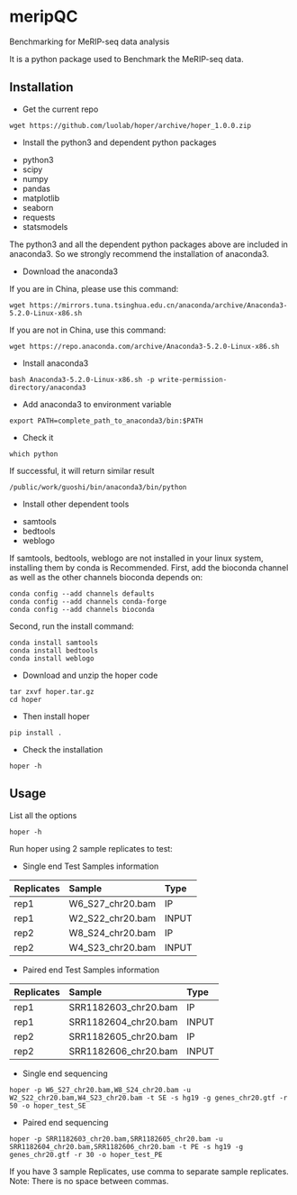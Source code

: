 # meripQC
Benchmarking for MeRIP-seq data analysis

<p align="justify">It is a python package used to Benchmark the MeRIP-seq data.</p>

Installation
------------

* Get the current repo
```
wget https://github.com/luolab/hoper/archive/hoper_1.0.0.zip
```

* Install the python3 and dependent python packages
- python3
- scipy
- numpy
- pandas
- matplotlib
- seaborn
- requests
- statsmodels

The python3 and all the dependent python packages above are included in anaconda3. So 
we strongly recommend the installation of anaconda3.



* Download the anaconda3

If you are in China, please use this command:

```
wget https://mirrors.tuna.tsinghua.edu.cn/anaconda/archive/Anaconda3-5.2.0-Linux-x86.sh
```

If you are not in China, use this command:

```
wget https://repo.anaconda.com/archive/Anaconda3-5.2.0-Linux-x86.sh
```


* Install anaconda3

```
bash Anaconda3-5.2.0-Linux-x86.sh -p write-permission-directory/anaconda3
```

* Add anaconda3 to environment variable

```
export PATH=complete_path_to_anaconda3/bin:$PATH
```

* Check it

```
which python
```
If successful, it will return similar result
```
/public/work/guoshi/bin/anaconda3/bin/python
```
* Install other dependent tools
- samtools
- bedtools
- weblogo

If samtools, bedtools, weblogo are not installed in your linux system, installing them by conda is Recommended.
First, add the bioconda channel as well as the other channels bioconda depends on:

```
conda config --add channels defaults
conda config --add channels conda-forge
conda config --add channels bioconda
```

Second, run the install command:
```
conda install samtools
conda install bedtools
conda install weblogo
```

* Download and unzip the hoper code

```
tar zxvf hoper.tar.gz
cd hoper
```

* Then install hoper

```
pip install .
```

* Check the installation

```
hoper -h
```

Usage
-----

List all the options
 
```
hoper -h
```



Run hoper using 2 sample replicates to test:

* Single end Test Samples information

| Replicates | Sample | Type |
| :---- | :---- | :---- |
| rep1 | W6_S27_chr20.bam | IP |
| rep1 | W2_S22_chr20.bam | INPUT|
| rep2 | W8_S24_chr20.bam | IP |
| rep2 | W4_S23_chr20.bam | INPUT |


* Paired end Test Samples information


| Replicates | Sample | Type |
| :---- | :---- | :---- |
| rep1 | SRR1182603_chr20.bam | IP |
| rep1 | SRR1182604_chr20.bam | INPUT|
| rep2 | SRR1182605_chr20.bam | IP |
| rep2 | SRR1182606_chr20.bam | INPUT |


* Single end sequencing
```
hoper -p W6_S27_chr20.bam,W8_S24_chr20.bam -u W2_S22_chr20.bam,W4_S23_chr20.bam -t SE -s hg19 -g genes_chr20.gtf -r 50 -o hoper_test_SE
```

* Paired end sequencing
```
hoper -p SRR1182603_chr20.bam,SRR1182605_chr20.bam -u SRR1182604_chr20.bam,SRR1182606_chr20.bam -t PE -s hg19 -g genes_chr20.gtf -r 30 -o hoper_test_PE
```

If you have 3 sample Replicates, use comma to separate sample replicates. Note: There is no space between commas.

